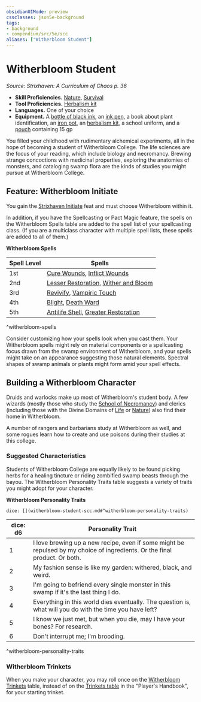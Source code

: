 ```yaml
---
obsidianUIMode: preview
cssclasses: json5e-background
tags:
- background
- compendium/src/5e/scc
aliases: ["Witherbloom Student"]
---
```

# Witherbloom Student
*Source: Strixhaven: A Curriculum of Chaos p. 36*  

- **Skill Proficiencies.** [Nature](Mechanics/Rules/skills.md#Nature), [Survival](Mechanics/Rules/skills.md#Survival)  
- **Tool Proficiencies.** [Herbalism kit](Mechanics/items/herbalism-kit.md)  
- **Languages.** One of your choice  
- **Equipment.** A [bottle of black ink](Mechanics/items/ink-1-ounce-bottle.md), an [ink pen](Mechanics/items/ink-pen.md), a book about plant identification, an [iron pot](Mechanics/items/iron-pot.md), an [herbalism kit](Mechanics/items/herbalism-kit.md), a school uniform, and a [pouch](Mechanics/items/pouch.md) containing 15 gp  

You filled your childhood with rudimentary alchemical experiments, all in the hope of becoming a student of Witherbloom College. The life sciences are the focus of your reading, which include biology and necromancy. Brewing strange concoctions with medicinal properties, exploring the anatomies of monsters, and cataloging swamp flora are the kinds of studies you might pursue at Witherbloom College.

## Feature: Witherbloom Initiate

You gain the [Strixhaven Initiate](Mechanics/feats/strixhaven-initiate-scc.md) feat and must choose Witherbloom within it.

In addition, if you have the Spellcasting or Pact Magic feature, the spells on the Witherbloom Spells table are added to the spell list of your spellcasting class. (If you are a multiclass character with multiple spell lists, these spells are added to all of them.)

**Witherbloom Spells**

| Spell Level | Spells |
|-------------|--------|
| 1st | [Cure Wounds](Mechanics/spells/cure-wounds.md), [Inflict Wounds](Mechanics/spells/inflict-wounds.md) |
| 2nd | [Lesser Restoration](Mechanics/spells/lesser-restoration.md), [Wither and Bloom](Mechanics/spells/wither-and-bloom-scc.md) |
| 3rd | [Revivify](Mechanics/spells/revivify.md), [Vampiric Touch](Mechanics/spells/vampiric-touch.md) |
| 4th | [Blight](Mechanics/spells/blight.md), [Death Ward](Mechanics/spells/death-ward.md) |
| 5th | [Antilife Shell](Mechanics/spells/antilife-shell.md), [Greater Restoration](Mechanics/spells/greater-restoration.md) |
^witherbloom-spells

Consider customizing how your spells look when you cast them. Your Witherbloom spells might rely on material components or a spellcasting focus drawn from the swamp environment of Witherbloom, and your spells might take on an appearance suggesting those natural elements. Spectral shapes of swamp animals or plants might form amid your spell effects.

## Building a Witherbloom Character

Druids and warlocks make up most of Witherbloom's student body. A few wizards (mostly those who study the [School of Necromancy](Mechanics/classes/wizard-school-of-necromancy.md)) and clerics (including those with the Divine Domains of [Life](Mechanics/classes/cleric-life-domain.md) or [Nature](Mechanics/classes/cleric-nature-domain.md)) also find their home in Witherbloom.

A number of rangers and barbarians study at Witherbloom as well, and some rogues learn how to create and use poisons during their studies at this college.

### Suggested Characteristics

Students of Witherbloom College are equally likely to be found picking herbs for a healing tincture or riding zombified swamp beasts through the bayou. The Witherbloom Personality Traits table suggests a variety of traits you might adopt for your character.

**Witherbloom Personality Traits**

`dice: [](witherbloom-student-scc.md#^witherbloom-personality-traits)`

| dice: d6 | Personality Trait |
|----------|-------------------|
| 1 | I love brewing up a new recipe, even if some might be repulsed by my choice of ingredients. Or the final product. Or both. |
| 2 | My fashion sense is like my garden: withered, black, and weird. |
| 3 | I'm going to befriend every single monster in this swamp if it's the last thing I do. |
| 4 | Everything in this world dies eventually. The question is, what will you do with the time you have left? |
| 5 | I know we just met, but when you die, may I have your bones? For research. |
| 6 | Don't interrupt me; I'm brooding. |
^witherbloom-personality-traits

### Witherbloom Trinkets

When you make your character, you may roll once on the [Witherbloom Trinkets](Mechanics/items/witherbloom-trinket-scc.md) table, instead of on the [Trinkets table](Mechanics/items/trinket.md) in the "Player's Handbook", for your starting trinket.